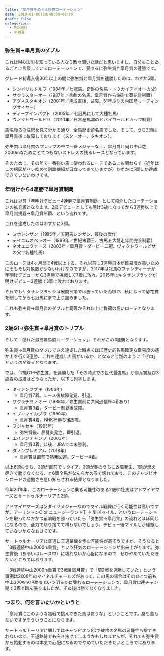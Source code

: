 ```yaml
---
title: "皐月賞をめぐる怪物ローテーション"
date: 2019-01-06T18:48:00+09:00
draft: false
categories:
  - Mの法則
  - 皐月賞
---
```


### 弥生賞→皐月賞のダブル

これはMの法則を知っている人なら散々聞いた話だと思いますし、自分もことあるごとに言及しているローテーションで、要するに弥生賞と皐月賞の連勝です。

グレード制導入後30年以上の間に弥生賞と皐月賞を連勝したのは、わずか5頭。

- シンボリルドルフ（1984年／七冠馬。奇跡の名馬・トウカイテイオーの父）
- サクラスターオー（1987年／悲劇の名馬。皐月賞から鉄砲で菊花賞制覇）
- アグネスタキオン（2001年／達成直後、故障。51年ぶりの内国産リーディングサイヤー）
- ディープインパクト（2005年／七冠馬にして大種牡馬）
- ヴィクトワールピサ（2010年／日本産馬初のドバイワールドカップ制覇）

馬名後ろの注釈を見て分かる通り、全馬歴史的名馬でした。そして、うち2頭は皐月賞後に故障しております（スターオー、タキオン）。

弥生賞は皐月賞のプレップの中で一番メジャーな上、皐月賞と同じ中山芝2000mなためにとてつもないストレスの残るレースとなっています。

そのために、その年で一番強い馬に使われるローテであるにも関わらず（近年はこの構図がバレ始めて別路線組が目立ってきていますが）わずかに5頭しか達成できていないわけです。

### 年明けから4連勝で皐月賞制覇

これは以前「年明けデビュー4連勝で皐月賞制覇」として紹介したローテーションの拡充版となります。2歳デビューとしても明け3歳になってから3連勝以上で皐月賞挑戦→皐月賞制覇、という流れです。

これを達成したのはわずかに3頭。

- ミホシンザン（1985年／五冠馬シンザン、最後の傑作）
- テイエムオペラオー（1999年／世紀末覇王、古馬五大競走年間完全制覇）
- ネオユニヴァース（2003年／皐月賞・ダービー二冠。ヴィクトワールピサの父で名種牡馬）

このローテは4ヶ月弱で4戦以上する、それ以前に3連勝自体が難易度が高いためにそもそも対象数が少ないわけなのですが、2017年は牝馬のファンディーナが年明けデビューから3連勝で挑戦して7着に敗れ、2015年はキタサンブラックが明けデビュー3連勝で3着に敗れております。

それでもキタサンブラックは展開次第では勝っていた内容で、秋になって菊花賞を制してから七冠馬にまで上り詰めました。

これも弥生賞→皐月賞のダブルと同等かそれ以上に負荷の高いローテとなります。

### 2歳G1→弥生賞→皐月賞のトリプル

そして「隠れた最高難易度ローテーション」、それがこの3連勝となります。

弥生賞→皐月賞のダブルでさえ達成した時点でほぼ歴史的名馬確定な難易度の遙か上を行く3連勝、これを達成した馬がいるか、となると当然のように「ゼロ」というのが答えとなります。

では、「2歳G1→弥生賞」を連勝した「その時点での世代最強馬」が皐月賞及び3歳春の成績はどうなったか、以下に列挙します。

- ダイシンフブキ（1986年）
  - 皐月賞7着。レース後故障発覚、引退。 
- サクラチヨノオー（1988年／弥生賞前に共同通信杯4着あり）
  - 皐月賞3着。ダービー制覇後故障。 
- イブキマイカグラ（1990年）
  - 皐月賞4着。NHK杯勝ち後故障。 
- フジキセキ（1995年）
  - 弥生賞後、屈腱炎発症。即引退。 
- エイシンチャンプ（2002年）
  - 皐月賞3着。以後、JRAでは未勝利。 
- ダノンプレミアム（2018年）
  - 皐月賞は直前で熱発回避。ダービー4着。 

以上6頭のうち、2頭が直前でリタイア、3頭が春のうちに故障発生、1頭が燃え尽きて勝てなくなる、と6頭全馬がなんらかの形で壊れており、このチャンピオンロードの過酷さを思い知らされる結果となりました。

今年2019年、このローテーションに乗る可能性のある2歳G1牡馬はアドマイヤマーズとサートゥルナーリアの2頭。

アドマイヤマーズは父ダイワメジャーなのでマイル戦線に行く可能性は高いですが、アーリントンC or ニュージーランドT → NHKマイル、というローテーションを取ってなおかつ前哨戦を勝っていたら「弥生賞→皐月賞」の流れとほぼ同じになるので、全力で切り捨てて構わないでしょう。デビュー後マイルしか経験していないからなおさらです。

サートゥルナーリアは普通に王道路線を歩む可能性が高そうですが、そうなると「3戦連続中山2000m重賞」という狂気のローテーションが出来上がります。弥生賞後（あるいはレース中）に壊れないか心配になるので、ぜひやめていただきたいところではあります。

「3戦連続中山2000m重賞で3戦目皐月賞」で「前2戦を連勝していた」という事例は2008年のマイネルチャールズがあって、この馬の場合はそのひとつ前も中山2000mOP勝ちという明らかに壊れるローテーションで、皐月賞は連チャン期で3着と踏ん張りましたが、その後は勝てなくなりました。

### つまり、何を言いたいかというと

「皐月賞にこのような臨戦で挑んできた馬は買うな」ということです。身も蓋もないですがそういうことになります。

サートゥルナーリアに関してはチャンピオンSCで破格の名馬の可能性も捨てきれないので、王道路線でも突き抜けてしまうかもしれませんが、それでも弥生賞から始動するのは本気で心配になるのでやめていただきたいところではあります。

